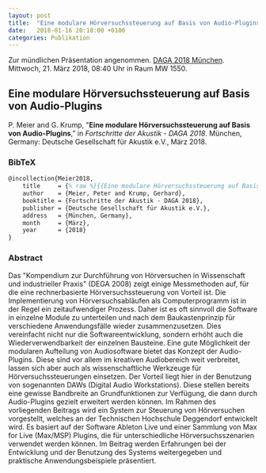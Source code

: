 ```yaml
---
layout: post
title:  "Eine modulare Hörversuchssteuerung auf Basis von Audio-Plugins"
date:   2018-01-16 20:18:00 +0100
categories: Publikation
---
```


<div class="alert alert-primary" role="alert">
Zur mündlichen Präsentation angenommen. <a href="http://2018.daga-tagung.de/" target="_blank">DAGA 2018 München</a>. Mittwoch, 21. März 2018, 08:40 Uhr in Raum MW 1550.
</div>

## Eine modulare Hörversuchssteuerung auf Basis von Audio-Plugins

P. Meier and G. Krump, "**Eine modulare Hörversuchssteuerung auf Basis von Audio-Plugins**,” in *Fortschritte der Akustik - DAGA 2018*. München, Germany: Deutsche Gesellschaft für Akustik e.V., März 2018.

### BibTeX

```latex
@incollection{Meier2018,
    title     = {% raw %}{{Eine modulare Hörversuchssteuerung auf Basis von Audio-Plugins}}{% endraw %},
    author    = {Meier, Peter and Krump, Gerhard},
    booktitle = {Fortschritte der Akustik - DAGA 2018},
    publisher = {Deutsche Gesellschaft für Akustik e.V.},
    address   = {München, Germany},
    month     = {März},
    year      = {2018}
}
```

### Abstract

Das "Kompendium zur Durchführung von Hörversuchen in Wissenschaft und industrieller Praxis" (DEGA 2008) zeigt einige Messmethoden auf, für die eine rechnerbasierte Hörversuchssteuerung von Vorteil ist. Die Implementierung von Hörversuchsabläufen als Computerprogramm ist in der Regel ein zeitaufwendiger Prozess. Daher ist es oft sinnvoll die Software in einzelne Module zu unterteilen und nach dem Baukastenprinzip für verschiedene Anwendungsfälle wieder zusammenzusetzen. Dies vereinfacht nicht nur die Softwareentwicklung, sondern erhöht auch die Wiederverwendbarkeit der einzelnen Bausteine. Eine gute Möglichkeit der modularen Aufteilung von Audiosoftware bietet das Konzept der Audio-Plugins. Diese sind vor allem im kreativen Audiobereich weit verbreitet, lassen sich aber auch als wissenschaftliche Werkzeuge für Hörversuchssteuerungen einsetzen. Der Vorteil liegt hier in der Benutzung von sogenannten DAWs (Digital Audio Workstations). Diese stellen bereits eine gewisse Bandbreite an Grundfunktionen zur Verfügung, die dann durch Audio-Plugins gezielt erweitert werden können. Im Rahmen des vorliegenden Beitrags wird ein System zur Steuerung von Hörversuchen vorgestellt, welches an der Technischen Hochschule Deggendorf entwickelt wird. Es basiert auf der Software Ableton Live und einer Sammlung von Max for Live (Max/MSP) Plugins, die für unterschiedliche Hörversuchsszenarien verwendet werden können. Im Beitrag werden Erfahrungen bei der Entwicklung und der Benutzung des Systems weitergegeben und praktische Anwendungsbeispiele präsentiert.
